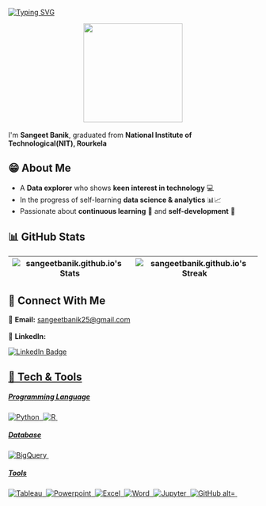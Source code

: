 
[![Typing SVG](https://readme-typing-svg.herokuapp.com?font=Ubuntu&pause=1000&color=037DF9FF&width=435&lines=Hello+guys!!+%F0%9F%98%8A%F0%9F%91%8B)](https://git.io/typing-svg)


<div id="header" align="center">
  <img src="https://media.giphy.com/media/ahVlmHJzTMxygUxUou/giphy.gif?cid=ecf05e47uonf726xtl9gjswd1w9yh19983pm9qomftkzl35h&ep=v1_gifs_related&rid=giphy.gif&ct=s" width="200"/>
</div>
<br>
I'm <b>Sangeet Banik</b>, graduated from <b>National Institute of Technological(NIT), Rourkela </b>

## 😁 About Me 

- A **Data explorer** who shows **keen interest in technology** 💻
- In the progress of self-learning **data science & analytics** 📊📈
- Passionate about **continuous learning** 💫 and **self-development** 🌱

## 📊 GitHub Stats 
| ![sangeetbanik.github.io's Stats](https://github-readme-stats.vercel.app/api?username=sangeetbanik&theme=dark&show_icons=true&hide_border=true&count_private=true) | ![sangeetbanik.github.io's Streak](https://github-readme-streak-stats.herokuapp.com/?user=sangeetbanik&theme=dark&hide_border=true)|
| ----------------------------------------------------------------------- | ----------------------------------------------------------------------- |

## 👥 Connect With Me 
📩 **Email:** sangeetbanik25@gmail.com <br>
<br>
💼 **LinkedIn:** 
<div id="badges">
  <a href="https://linkedin.com/in/sangeet-banik-30906b212">
  <img src="https://img.shields.io/badge/LinkedIn-blue?style=for-the-badge&logo=linkedin&logoColor=white" alt="LinkedIn Badge"/>
</div>
<img src="https://komarev.com/ghpvc/?username=sangeetbanik&style=flat-square&color=blue" alt=""/>


## 🔧 Tech & Tools 
##### Programming Language
<div>
  <img src="https://img.shields.io/badge/Python-4584b6?style=for-the-badge&logo=python&logoColor=ffde57" title="Python" alt="Python" />&nbsp;
  <img src="https://img.shields.io/badge/R-165CAA?style=for-the-badge&logo=R&logoColor=white" title="R" alt="R" />&nbsp;
  
</div>

##### Database
<div>
  <img src="https://img.shields.io/badge/Google_BigQuery-4285F4?style=for-the-badge&logo=google-bigquery&logoColor=white" title="BigQuery" alt="BigQuery"/>&nbsp;
  
</div>

##### Tools
<div>
  <img src="https://img.shields.io/badge/Tableau-E97627?style=for-the-badge&logo=Tableau&logoColor=white" title="Tableau" alt="Tableau" />&nbsp;
  <img src="https://img.shields.io/badge/Microsoft_PowerPoint-d04423?style=for-the-badge&logo=microsoft-powerpoint&logoColor=white" title="Powerpoint" alt="Powerpoint"/>&nbsp;
  <img src="https://img.shields.io/badge/Microsoft_Excel-1d6f42?style=for-the-badge&logo=microsoft-excel&logoColor=white" title="Excel" alt="Excel"/>&nbsp;
  <img src="https://img.shields.io/badge/Microsoft_Word-2B579A?style=for-the-badge&logo=microsoft-word&logoColor=white" title="Word" alt="Word"/>&nbsp;
  <img src="https://img.shields.io/badge/Jupyter-F37626.svg?&style=for-the-badge&logo=Jupyter&logoColor=white" title="Jupyter" alt="Jupyter"/>&nbsp;
  <img src="https://img.shields.io/badge/GitHub-100000?style=for-the-badge&logo=github&logoColor=white" title="GitHub alt="GitHub"/>&nbsp;
  
</div>
